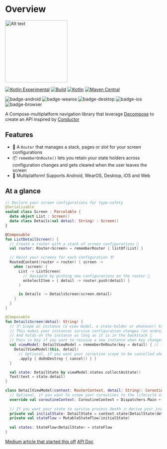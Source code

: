 # Overview

<img src="decompose_router.svg" alt="Alt text" width="200"/>

[![Kotlin Experimental](https://kotl.in/badges/experimental.svg)](https://kotlinlang.org/docs/components-stability.html)
[![Build](https://github.com/xxfast/Decompose-Router/actions/workflows/build.yml/badge.svg)](https://github.com/xxfast/Decompose-Router/actions/workflows/build.yml)
[![Kotlin](https://img.shields.io/badge/Kotlin-2.0.0-blue.svg?style=flat&logo=kotlin)](https://kotlinlang.org)
[![Maven Central](https://img.shields.io/maven-central/v/io.github.xxfast/decompose-router?color=blue)](https://search.maven.org/search?q=g:io.github.xxfast)

![badge-android](http://img.shields.io/badge/platform-android-6EDB8D.svg?style=flat)
![badge-wearos](http://img.shields.io/badge/platform-wearos-8ECDA0.svg?style=flat)
![badge-desktop](http://img.shields.io/badge/platform-desktop-4D76CD.svg?style=flat)
![badge-ios](http://img.shields.io/badge/platform-ios-EAEAEA.svg?style=flat)
![badge-browser](https://img.shields.io/badge/platform-js-F8DB5D.svg?style=flat)

A Compose-multiplatform navigation library that leverage [Decompose](https://github.com/arkivanov/Decompose) to create an API inspired by [Conductor](https://github.com/bluelinelabs/Conductor)

## Features
- 🚏 A `Router` that manages a stack, pages or slot for your screen configurations
- 📦 `rememberOnRoute()` lets you retain your state holders across configuration changes and gets cleared when the user leaves the screen
- 🚉 Multiplatform! Supports Android, WearOS, Desktop, iOS and Web

## At a glance

```kotlin
// Declare your screen configurations for type-safety
@Serializable
sealed class Screen : Parcelable {
  data object List : Screen()
  data class Details(val detail: String) : Screen()
}

@Composable
fun ListDetailScreen() {
  // Create a router with a stack of screen configurations 🚏
  val router: Router<Screen> = rememberRouter { listOf(List) }

  // Hoist your screens for each configuration 🏗️
  RoutedContent(router = router) { screen ->
    when (screen) {
      List -> ListScreen(
        // Navigate by pushing new configurations on the router 🧭
        onSelectItem = { detail -> router.push(detail) }
      )

      is Details -> DetailsScreen(screen.detail)
    }
  }
}

@Composable
fun DetailsScreen(detail: String) {
  // 📦 Scope an instance (a view model, a state-holder or whatever) to a route with [rememberOnRoute] 
  // This makes your instances survive configuration changes (on android) 🔁
  // And holds-on the instance as long as it is in the backstack 🔗
  // Pass in key if you want to reissue a new instance when key changes 🔑 (optional) 
  val viewModel: DetailViewModel = rememberOnRoute(key = detail) { // this: RouterContext 
    DetailViewModel(this, detail)
      // Optional, if you want your coroutine scope to be cancelled when the screen is removed from the backstack
      .apply { doOnDestroy { cancel() } }
  }

  val state: DetailState by viewModel.states.collectAsState()
  Text(text = state.detail)
}

class DetailViewModel(context: RouterContext, detail: String): CoroutineScope {
  // Optional, if you want to scope your coroutines to the lifecycle of this screen
  override val coroutineContext: CoroutineContext = Dispatchers.Main + SupervisorJob()
  
  // If you want your state to survive process death ☠️ derive your initial state from [RouterContext.state] 
  private val initialState: DetailState = context.state(DetailState(detail)) { states.value }
  private val stateFlow = MutableStateFlow(initialState)
  
  val states: StateFlow<DetailState> = stateFlow
}
```

<seealso style="cards">
  <category ref="external">
    <a href="https://proandroiddev.com/diy-compose-multiplatform-navigation-with-decompose-94ac8126e6b5">Medium article that started this off</a>
    <a href="https://xxfast.github.io/Decompose-Router/api/">API Doc</a>
  </category>
</seealso>
